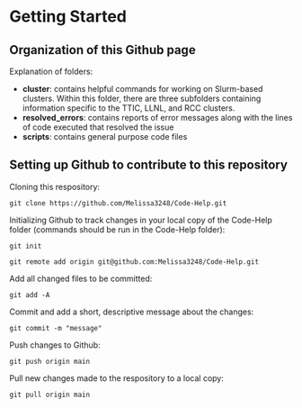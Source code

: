 # Getting Started
## Organization of this Github page 

Explanation of folders: 

- __cluster__: contains helpful commands for working on Slurm-based clusters. Within this folder, there are three subfolders containing information specific to the TTIC, LLNL, and RCC clusters.
- __resolved_errors__: contains reports of error messages along with the lines of code executed that resolved the issue
- __scripts__: contains general purpose code files 


## Setting up Github to contribute to this repository

Cloning this respository:

```git clone https://github.com/Melissa3248/Code-Help.git```

Initializing Github to track changes in your local copy of the Code-Help folder (commands should be run in the Code-Help folder):

```git init```

```git remote add origin git@github.com:Melissa3248/Code-Help.git```


Add all changed files to be committed:

```git add -A```

Commit and add a short, descriptive message about the changes:

```git commit -m "message"```

Push changes to Github:

```git push origin main```

Pull new changes made to the respository to a local copy:

```git pull origin main```